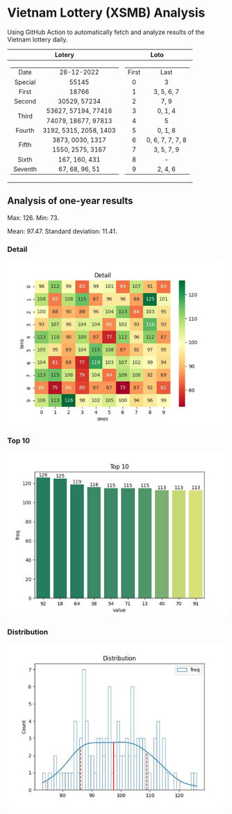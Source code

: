 # Vietnam Lottery (XSMB) Analysis

Using GitHub Action to automatically fetch and analyze results of the Vietnam lottery daily.

| Lotery      | Loto |
| :-----------: | :-----------: |
| <table><tr><td>Date</td><td>28-12-2022</td></tr><tr><td>Special</td><td>55145</td></tr><tr><td>First</td><td>18766</td></tr><tr><td>Second</td><td>30529, 57234</td></tr><tr><td rowspan="2">Third</td><td>53627, 57194, 77416</td></tr><tr><td>74079, 18677, 97813</td></tr><tr><td>Fourth</td><td>3192, 5315, 2058, 1403</td></tr><tr><td rowspan="2">Fifth</td><td>3873, 0030, 1317</td></tr><tr><td>1550, 2575, 3167</td></tr><tr><td>Sixth</td><td>167, 160, 431</td></tr><tr><td>Seventh</td><td>67, 68, 96, 51</td></tr></table> | <table><tr><td>First</td><td>Last</td></tr><tr><td>0</td><td>3</td></tr><tr><td>1</td><td>3, 5, 6, 7</td></tr><tr><td>2</td><td>7, 9</td></tr><tr><td>3</td><td>0, 1, 4</td></tr><tr><td>4</td><td>5</td></tr><tr><td>5</td><td>0, 1, 8</td></tr><tr><td>6</td><td>0, 6, 7, 7, 7, 8</td></tr><tr><td>7</td><td>3, 5, 7, 9</td></tr><tr><td>8</td><td>-</td></tr><tr><td>9</td><td>2, 4, 6</td></tr></table> |

<h2>Analysis of one-year results</h2>

Max: 126. Min: 73.

Mean: 97.47. Standard deviation: 11.41.

<h3>Detail</h3>

![Detail](images/heatmap.jpg)

<h3>Top 10</h3>

![Top 10](images/top-10.jpg)

<h3>Distribution</h3>

![Distribution](images/distribution.jpg)